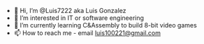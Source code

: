 - 👋 Hi, I’m @Luis7222 aka Luis Gonzalez
- 👀 I’m interested in IT or software engineering
- 🌱 I’m currently learning C&Assembly to build 8-bit video games
- 📫 How to reach me - email luis100221@gmail.com

<!---
Luis7222/Luis7222 is a ✨ special ✨ repository because its `README.md` (this file) appears on your GitHub profile.
You can click the Preview link to take a look at your changes.
--->
